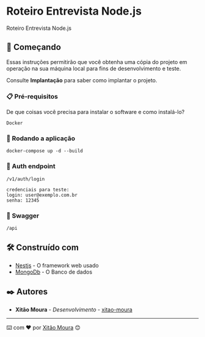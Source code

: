 # Roteiro Entrevista Node.js

Roteiro Entrevista Node.js

## 🚀 Começando

Essas instruções permitirão que você obtenha uma cópia do projeto em operação na sua máquina local para fins de desenvolvimento e teste.

Consulte **Implantação** para saber como implantar o projeto.

### 📋 Pré-requisitos

De que coisas você precisa para instalar o software e como instalá-lo?

```
Docker
```

### 🔧 Rodando a aplicação


```
docker-compose up -d --build
```

### 🔧 Auth endpoint

```
/v1/auth/login

credenciais para teste:
login: user@exemplo.com.br
senha: 12345
```

### 🔧 Swagger

```
/api
```

## 🛠️ Construído com


* [Nestjs](https://docs.nestjs.com/) - O framework web usado
* [MongoDb](https://docs.mongodb.com/manual/administration/install-community/) - O Banco de dados


## ✒️ Autores


* **Xitão Moura** - *Desenvolvimento* - [xitao-moura](https://github.com/xitao-moura)


---
⌨️ com ❤️ por [Xitão Moura](https://github.com/xitao-moura) 😊